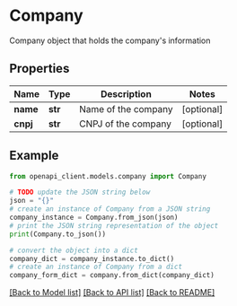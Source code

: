 # Company

Company object that holds the company's information

## Properties

Name | Type | Description | Notes
------------ | ------------- | ------------- | -------------
**name** | **str** | Name of the company | [optional] 
**cnpj** | **str** | CNPJ of the company | [optional] 

## Example

```python
from openapi_client.models.company import Company

# TODO update the JSON string below
json = "{}"
# create an instance of Company from a JSON string
company_instance = Company.from_json(json)
# print the JSON string representation of the object
print(Company.to_json())

# convert the object into a dict
company_dict = company_instance.to_dict()
# create an instance of Company from a dict
company_form_dict = company.from_dict(company_dict)
```
[[Back to Model list]](../README.md#documentation-for-models) [[Back to API list]](../README.md#documentation-for-api-endpoints) [[Back to README]](../README.md)


